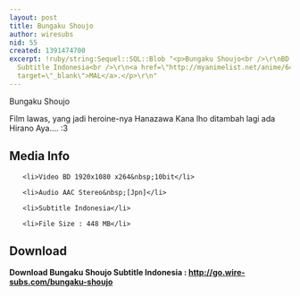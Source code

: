 ```yaml
---
layout: post
title: Bungaku Shoujo
author: wiresubs
nid: 55
created: 1391474700
excerpt: !ruby/string:Sequel::SQL::Blob "<p>Bungaku Shoujo<br />\r\nBD 1080p 10bit
  Subtitle Indonesia<br />\r\n<a href=\"http://myanimelist.net/anime/6408/Bungaku_Shoujo\"
  target=\"_blank\">MAL</a>.</p>\r\n"
---
```

<p class="rtecenter">Bungaku Shoujo</p>

<p>Film lawas, yang jadi heroine-nya Hanazawa Kana lho ditambah lagi ada Hirano Aya.... :3</p>

<h2>Media Info</h2>

<ul>
	<li>Video BD 1920x1080 x264&nbsp;10bit</li>
	<li>Audio AAC Stereo&nbsp;[Jpn]</li>
	<li>Subtitle Indonesia</li>
	<li>File Size : 448 MB</li>
</ul>

<h2>Download</h2>

<p><strong>Download Bungaku Shoujo Subtitle&nbsp;Indonesia&nbsp;: <a href="http://go.wire-subs.com/bungaku-shoujo" target="_blank">http://go.wire-subs.com/bungaku-shoujo</a></strong></p>
